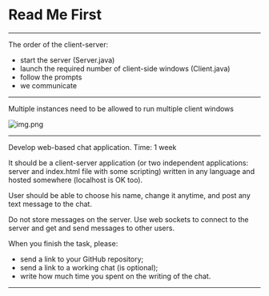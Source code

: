 # Read Me First

---

The order of the client-server:
- start the server (Server.java)
- launch the required number of client-side windows (Client.java)
- follow the prompts
- we communicate

---

Multiple instances need to be allowed to run multiple client windows

![img.png](img.png)

---

Develop web-based chat application.
Time: 1 week

It should be a client-server application (or two independent applications: server and index.html file with some scripting) written in any language and hosted somewhere (localhost is OK too).

User should be able to choose his name, change it anytime, and post any text message to the chat.

Do not store messages on the server.
Use web sockets to connect to the server and get and send messages to other users.

When you finish the task, please:
- send a link to your GitHub repository;
- send a link to a working chat (is optional);
- write how much time you spent on the writing of the chat.

---
